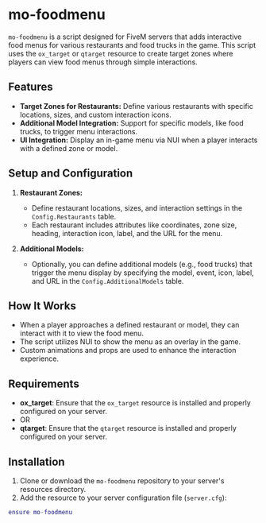 
# mo-foodmenu

`mo-foodmenu` is a script designed for FiveM servers that adds interactive food menus for various restaurants and food trucks in the game. This script uses the `ox_target` or `qtarget` resource to create target zones where players can view food menus through simple interactions.

## Features

- **Target Zones for Restaurants:** Define various restaurants with specific locations, sizes, and custom interaction icons.
- **Additional Model Integration:** Support for specific models, like food trucks, to trigger menu interactions.
- **UI Integration:** Display an in-game menu via NUI when a player interacts with a defined zone or model.

## Setup and Configuration

1. **Restaurant Zones:** 
   - Define restaurant locations, sizes, and interaction settings in the `Config.Restaurants` table.
   - Each restaurant includes attributes like coordinates, zone size, heading, interaction icon, label, and the URL for the menu.

2. **Additional Models:**
   - Optionally, you can define additional models (e.g., food trucks) that trigger the menu display by specifying the model, event, icon, label, and URL in the `Config.AdditionalModels` table.

## How It Works

- When a player approaches a defined restaurant or model, they can interact with it to view the food menu.
- The script utilizes NUI to show the menu as an overlay in the game.
- Custom animations and props are used to enhance the interaction experience.

## Requirements

- **ox_target**: Ensure that the `ox_target` resource is installed and properly configured on your server.
- OR
- **qtarget**: Ensure that the `qtarget` resource is installed and properly configured on your server.

## Installation

1. Clone or download the `mo-foodmenu` repository to your server's resources directory.
2. Add the resource to your server configuration file (`server.cfg`):

```lua
ensure mo-foodmenu

